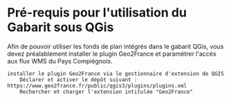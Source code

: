 # Pré-requis pour l'utilisation du Gabarit sous QGis

Afin de pouvoir utiliser les fonds de plan intégrés dans le gabarit QGis, vous devez préalablement installer le plugin Geo2France et paramétrer l'accès aux flux WMS du Pays Compiégnois.

    installer le plugin Geo2France via le gestionnaire d'extension de QGIS
        Déclarer et activer le dépôt suivant : https://www.geo2france.fr/public/qgis3/plugins/plugins.xml
        Rechercher et charger l'extension intitulée "Geo2France"
